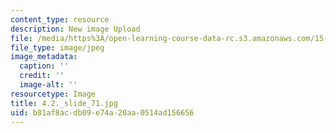 ```yaml
---
content_type: resource
description: New image Upload
file: /media/https%3A/open-learning-course-data-rc.s3.amazonaws.com/15-s21-nuts-and-bolts-of-business-plans-january-iap-2014/b81af8acdb09e74a20aa0514ad156656_4.2._slide_71.jpg
file_type: image/jpeg
image_metadata:
  caption: ''
  credit: ''
  image-alt: ''
resourcetype: Image
title: 4.2._slide_71.jpg
uid: b81af8ac-db09-e74a-20aa-0514ad156656
---
```

